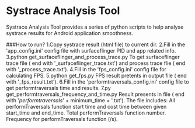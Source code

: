 Systrace Analysis Tool
============
Systrace Analysis Tool provides a series of python scripts to help analyse systrace results for Android application smoothness.

###How to run?
1.Copy systrace result (html file) to current dir.
2.Fill in the 'app_config.ini' config file with surfaceflinger PID and app related info.
3.python get_surfaceflinger_and_process_trace.py
	To get surfaceflinger trace file ( end with '_surfaceflinger_trace.txt') and process trace flie ( end with '_process_trace.txt').
4.Fill in the 'fps_config.ini' config file for calculating FPS.
5.python get_fps.py
	FPS result pretents in output file ( end with '_fps_result.txt').
6.Fill in the 'performtraversals_config.ini' config file to get performtraversals time and results.
7.py get_performtraversals_frequency_and_time.py
	Result presents in file ( end with '_performtraversals_' + minimum_time + '.txt'). The file includes:
	All performTraversals function start time and cost time between given start_time and end_time.
	Total performTraversals function number.
	Frequency for performTraversals function (/s).